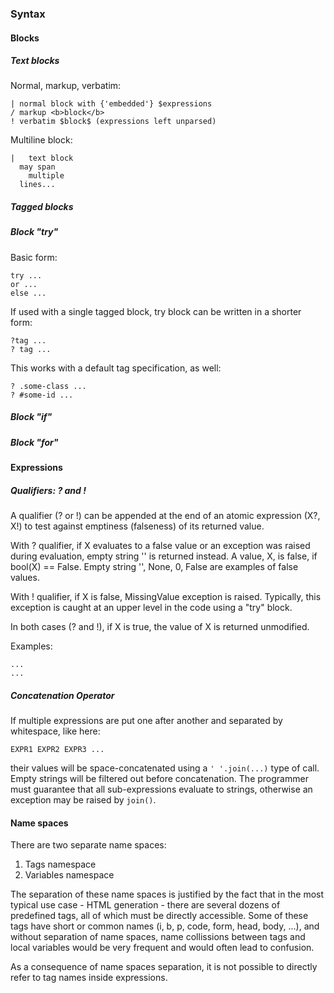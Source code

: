 ### Syntax

#### Blocks

##### Text blocks

Normal, markup, verbatim:

    | normal block with {'embedded'} $expressions
    / markup <b>block</b>
    ! verbatim $block$ (expressions left unparsed)

Multiline block:

    |   text block
      may span
        multiple
      lines...


##### Tagged blocks



##### Block "try"

Basic form:

    try ...
    or ...
    else ...

If used with a single tagged block, try block can be written in a shorter form:

    ?tag ...
    ? tag ...

This works with a default tag specification, as well:

    ? .some-class ...
    ? #some-id ...

##### Block "if"

##### Block "for"
    

#### Expressions

##### Qualifiers: ? and !

A qualifier (? or !) can be appended at the end of an atomic expression (X?, X!)
to test against emptiness (falseness) of its returned value.

With ? qualifier, if X evaluates to a false value or an exception was raised during evaluation, 
empty string '' is returned instead. A value, X, is false, if bool(X) == False.
Empty string '', None, 0, False are examples of false values.

With ! qualifier, if X is false, MissingValue exception is raised. 
Typically, this exception is caught at an upper level in the code using a "try" block.

In both cases (? and !), if X is true, the value of X is returned unmodified.

Examples:

    ...
    ...
    

##### Concatenation Operator

If multiple expressions are put one after another and separated by whitespace, like here:

    EXPR1 EXPR2 EXPR3 ...

their values will be space-concatenated using a `' '.join(...)` type of call.
Empty strings will be filtered out before concatenation.
The programmer must guarantee that all sub-expressions evaluate to strings,
otherwise an exception may be raised by `join()`.

#### Name spaces

There are two separate name spaces:
1. Tags namespace
2. Variables namespace

The separation of these name spaces is justified by the fact that in the most
typical use case - HTML generation - there are several dozens of predefined tags,
all of which must be directly accessible. Some of these tags have short or common
names (i, b, p, code, form, head, body, ...), and without separation of name spaces,
name collissions between tags and local variables would be very frequent 
and would often lead to confusion.

As a consequence of name spaces separation, it is not possible to directly refer
to tag names inside expressions.


